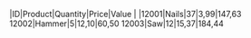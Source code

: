 |ID|Product|Quantity|Price|Value
|
|12001|Nails|37|3,99|147,63
12002|Hammer|5|12,10|60,50
12003|Saw|12|15,37|184,44

